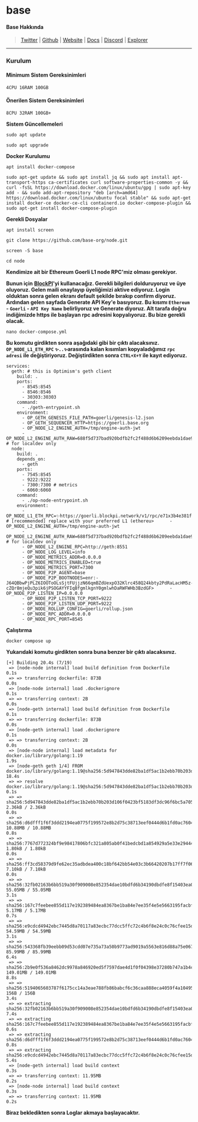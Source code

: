 # base

#### Base Hakkında

> [Twitter](https://twitter.com/BuildOnBase) | [Github](https://github.com/base-org) | [Website](https://base.org/) | [Docs](https://docs.base.org/) | [Discord](https://discord.gg/buildonbase) | [Explorer](https://goerli.basescan.org/)

***

### Kurulum

#### Minimum Sistem Gereksinimleri

```
4CPU 16RAM 100GB
```

#### Önerilen Sistem Gereksinimleri

```
8CPU 32RAM 100GB+
```

**Sistem Güncellemeleri**

```
sudo apt update
```

```
sudo apt upgrade
```

**Docker Kurulumu**

```
apt install docker-compose
```

```
sudo apt-get update && sudo apt install jq && sudo apt install apt-transport-https ca-certificates curl software-properties-common -y && curl -fsSL https://download.docker.com/linux/ubuntu/gpg | sudo apt-key add - && sudo add-apt-repository "deb [arch=amd64] https://download.docker.com/linux/ubuntu focal stable" && sudo apt-get install docker-ce docker-ce-cli containerd.io docker-compose-plugin && sudo apt-get install docker-compose-plugin
```

**Gerekli Dosyalar**

```
apt install screen
```

```
git clone https://github.com/base-org/node.git
```

```
screen -S base
```

```
cd node
```

**Kendimize ait bir Ethereum Goerli L1 node RPC'miz olması gerekiyor.**

**Bunun için** [**BlockPI**](https://dashboard.blockpi.io/register)**'yi kullanacağız. Gerekli bilgileri dolduruyoruz ve üye oluyoruz. Gelen maili onaylayıp üyeliğimizi aktive ediyoruz. Login olduktan sonra gelen ekranı default şekilde bırakıp confirm diyoruz. Ardından gelen sayfada Generate API Key'e basıyoruz. Bu kısımı `Ethereum` - `Goerli` - `API Key Name` belirliyoruz ve Generate diyoruz. Alt tarafa doğru indiğimizde https ile başlayan rpc adresini kopyalıyoruz. Bu bize gerekli olacak.**

```
nano docker-compose.yml
```

**Bu komutu girdikten sonra aşağıdaki gibi bir çıktı alacaksınız. `OP_NODE_L1_ETH_RPC`** **`✨..✨`arasında kalan kısımları kopyaladığımız `rpc adresi` ile değiştiriyoruz. Değiştirdikten sonra `CTRL+X+Y` ile kayıt ediyoruz.**

```
services:
  geth: # this is Optimism's geth client
    build: .
    ports:
      - 8545:8545
      - 8546:8546
      - 30303:30303
    command:
      - ./geth-entrypoint.sh
    environment:
      - OP_GETH_GENESIS_FILE_PATH=goerli/genesis-l2.json
      - OP_GETH_SEQUENCER_HTTP=https://goerli.base.org
      - OP_NODE_L2_ENGINE_AUTH=/tmp/engine-auth-jwt
      - OP_NODE_L2_ENGINE_AUTH_RAW=688f5d737bad920bdfb2fc2f488d6b6209eebda1dae949a8de91398d932c517a # for localdev only
  node:
    build: .
    depends_on:
      - geth
    ports:
      - 7545:8545
      - 9222:9222
      - 7300:7300 # metrics
      - 6060:6060
    command:
      - ./op-node-entrypoint.sh
    environment:
      - OP_NODE_L1_ETH_RPC=✨https://goerli.blockpi.network/v1/rpc/e71x3b4e381f1292abief7d0c19235b1y2c10789✨ # [recommended] replace with your preferred L1 (ethereu>      - OP_NODE_L2_ENGINE_AUTH=/tmp/engine-auth-jwt
      - OP_NODE_L2_ENGINE_AUTH_RAW=688f5d737bad920bdfb2fc2f488d6b6209eebda1dae949a8de91398d932c517a # for localdev only
      - OP_NODE_L2_ENGINE_RPC=http://geth:8551
      - OP_NODE_LOG_LEVEL=info
      - OP_NODE_METRICS_ADDR=0.0.0.0
      - OP_NODE_METRICS_ENABLED=true
      - OP_NODE_METRICS_PORT=7300
      - OP_NODE_P2P_AGENT=base
      - OP_NODE_P2P_BOOTNODES=enr:-J64QBbwPjPLZ6IOOToOLsSjtFUjjzN66qmBZdUexpO32Klrc458Q24kbty2PdRaLacHM5z-cZQr8mjeQu3pik6jPSOGAYYFIqBfgmlkgnY0gmlwhDaRWFWHb3BzdGF>      - OP_NODE_P2P_LISTEN_IP=0.0.0.0
      - OP_NODE_P2P_LISTEN_TCP_PORT=9222
      - OP_NODE_P2P_LISTEN_UDP_PORT=9222
      - OP_NODE_ROLLUP_CONFIG=goerli/rollup.json
      - OP_NODE_RPC_ADDR=0.0.0.0
      - OP_NODE_RPC_PORT=8545
```

**Çalıştırma**

```
docker compose up
```

**Yukarıdaki komutu girdikten sonra buna benzer bir çıktı alacaksınız.**

```
[+] Building 20.4s (7/19)                                                                                                                                         
 => [node-node internal] load build definition from Dockerfile                                                                                               0.1s
 => => transferring dockerfile: 873B                                                                                                                         0.0s
 => [node-node internal] load .dockerignore                                                                                                                  0.1s
 => => transferring context: 2B                                                                                                                              0.0s
 => [node-geth internal] load build definition from Dockerfile                                                                                               0.1s
 => => transferring dockerfile: 873B                                                                                                                         0.0s
 => [node-geth internal] load .dockerignore                                                                                                                  0.1s
 => => transferring context: 2B                                                                                                                              0.0s
 => [node-node internal] load metadata for docker.io/library/golang:1.19                                                                                     1.9s
 => [node-geth geth 1/4] FROM docker.io/library/golang:1.19@sha256:5d947843dde82ba1df5ac1b2ebb70b203d106f0423bf5183df3dc96f6bc5a705                         18.4s
 => => resolve docker.io/library/golang:1.19@sha256:5d947843dde82ba1df5ac1b2ebb70b203d106f0423bf5183df3dc96f6bc5a705                                         0.1s
 => => sha256:5d947843dde82ba1df5ac1b2ebb70b203d106f0423bf5183df3dc96f6bc5a705 2.36kB / 2.36kB                                                               0.0s
 => => sha256:d6dfff1f6f3ddd2194ea0775f199572e8b2d75c38713eef0444d6b1fd0ac7604 10.88MB / 10.88MB                                                             0.8s
 => => sha256:7767d772324bf9e98417806bfc321a805ab0f41bedcbd1a854929a5e33e29444 1.80kB / 1.80kB                                                               0.0s
 => => sha256:ff3cd58379d9fe62ec35adbdea400c18bf642bb54e03c3b66420207b17ff7f06 7.10kB / 7.10kB                                                               0.0s
 => => sha256:32fb02163b6bb519a30f909008e852354dae10bdfd6b34190dbdfe8f15403ea0 55.05MB / 55.05MB                                                             3.1s
 => => sha256:167c7feebee855d117e192389484ea8367be1ba84e7ee35f4e5e5663195facbf 5.17MB / 5.17MB                                                               0.7s
 => => sha256:e9cdcd4942ebc7445d8a70117a83ecbc77dcc5ffc72c4b6f8e24c0c76cfee15d 54.59MB / 54.59MB                                                             3.1s
 => => sha256:543368fb39eebb09d53cdd07e735a73a50b9773ad9019a5563e816d88a75e067 85.99MB / 85.99MB                                                             6.4s
 => => sha256:2b9e0f536a8462dc9978a846920ed5f7597dae4d1f0f04398e37280b747a1b4c 149.01MB / 149.01MB                                                           8.8s
 => => sha256:5194065603787f6175cc14a3eae788fb86babcf6c36caa888eca4059f4a10495 156B / 156B                                                                   3.4s
 => => extracting sha256:32fb02163b6bb519a30f909008e852354dae10bdfd6b34190dbdfe8f15403ea0                                                                    7.4s
 => => extracting sha256:167c7feebee855d117e192389484ea8367be1ba84e7ee35f4e5e5663195facbf                                                                    0.6s
 => => extracting sha256:d6dfff1f6f3ddd2194ea0775f199572e8b2d75c38713eef0444d6b1fd0ac7604                                                                    0.8s
 => => extracting sha256:e9cdcd4942ebc7445d8a70117a83ecbc77dcc5ffc72c4b6f8e24c0c76cfee15d                                                                    5.4s
 => [node-geth internal] load build context                                                                                                                  0.3s
 => => transferring context: 11.95MB                                                                                                                         0.2s
 => [node-node internal] load build context                                                                                                                  0.3s
 => => transferring context: 11.95MB                                                                                                                         0.2s
```

**Biraz bekledikten sonra Loglar akmaya başlayacaktır.**
